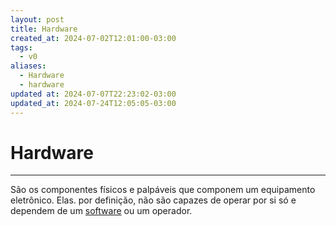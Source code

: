 ```yaml
---
layout: post
title: Hardware
created_at: 2024-07-02T12:01:00-03:00
tags:
  - v0
aliases:
  - Hardware
  - hardware
updated at: 2024-07-07T22:23:02-03:00
updated_at: 2024-07-24T12:05:05-03:00
---
```

# Hardware
---

São os componentes físicos e palpáveis que componem um equipamento eletrônico. Elas. por definição, não são capazes de operar por si só e dependem de um [software](2024-07-02-Software.md) ou um operador.